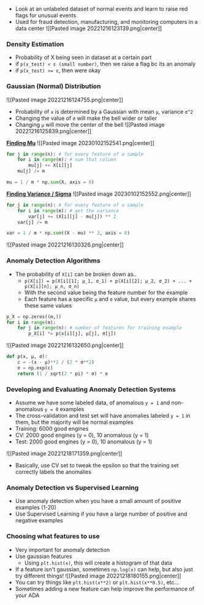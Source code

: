 - Look at an unlabeled dataset of normal events and learn to raise red flags for unusual events
- Used for fraud detection, manufacturing, and monitoring computers in a data center
![[Pasted image 20221216123139.png|center]]

### Density Estimation
- Probability of X being seen in dataset at a certain part
- if `p(x_test) < ε (small number)`, then we raise a flag bc its an anomaly
- if `p(x_test) >= ε`, then were okay

### Gaussian (Normal) Distribution
![[Pasted image 20221216124755.png|center]]
- Probability of `x` is determined by a Gaussian with mean `µ`, variance `σ^2`
- Changing the value of `σ` will make the bell wider or taller
- Changing `µ` will move the center of the bell
![[Pasted image 20221216125839.png|center]]

<u>**Finding Mu**</u>
![[Pasted image 20230102152541.png|center]]

```python
for j in range(n): # for every feature of a sample
	for i in range(m): # sum that column
		mu[j] += X[i][j]
	mu[j] /= m
```
```python
mu = 1 / m * np.sum(X, axis = 0)
```

<u>**Finding Variance / Sigma**</u>
![[Pasted image 20230102152552.png|center]]
```python
for j in range(n): # for every feature of a sample
	for i in range(m): # get the variance
		var[j] += (X[i][j] - mu[j]) ** 2
	var[j] /= m
```

```python
var = 1 / m * np.sum((X - mu) ** 2, axis = 0)
```
![[Pasted image 20221216130326.png|center]]

### Anomaly Detection Algorithms
- The probability of `X[i]` can be broken down as..
	- `p(X[i]) = p(X[i][1]; µ_1, σ_1) + p(X[i][2]; µ_2, σ_2) + ... + p(X[i][n]; µ_n, σ_n)`
	- With the second value being the feature number for the example
	- Each feature has a specific `µ` and `σ` value, but every example shares these same values
```python
p_X = np.zeros((m,))
for i in range(m):
	for j in range(n): # number of features for training example
		p_X[i] *= p(x[i][j], µ[j], σ[j])
```
![[Pasted image 20221216132650.png|center]]
```python
def p(x, µ, σ):
	c = -(x - µ)**2 / (2 * σ**2)
	e = np.exp(c)
	return (1 / sqrt(2 * pi) * σ) * e
```



### Developing and Evaluating Anomaly Detection Systems
- Assume we have some labeled data, of anomalous `y = 1` and non-anomalous `y = 0` examples
- The cross-validation and test set will have anomalies labeled `y = 1` in them, but the majority will be normal examples
- Training: 6000 good engines
- CV: 2000 good engines (y = 0), 10 anomalous (y = 1)
- Test: 2000 good engines (y = 0), 10 anomalous (y = 1)

![[Pasted image 20221218171359.png|center]]

- Basically, use CV set to tweak the epsilon so that the training set correctly labels the anomalies

### Anomaly Detection vs Supervised Learning
- Use anomaly detection when you have a small amount of positive examples (1-20)
- Use Supervised Learning if you have a large number of positive and negative examples

### Choosing what features to use
- Very important for anomaly detection
- Use gaussian features
	- Using `plt.hist(x)`, this will create a histogram of that data
- If a feature isn't gaussian, sometimes `np.log(x)` can help, but also just try different things!
![[Pasted image 20221218180155.png|center]]
- You can try things like `plt.hist(x**2)` or `plt.hist(x**0.5)`, etc...
- Sometimes adding a new feature can help improve the performance of your ADA